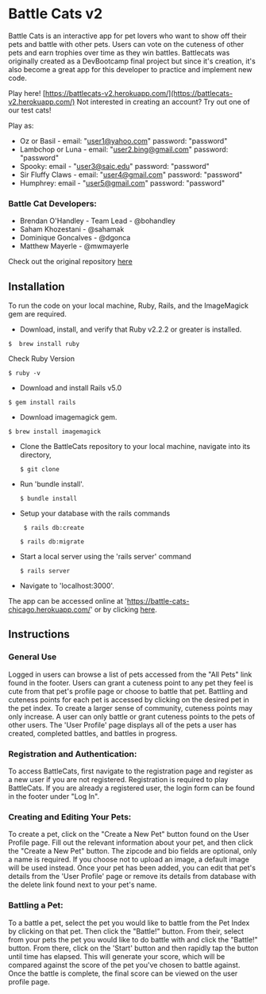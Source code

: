 # Battle Cats v2

Battle Cats is an interactive app for pet lovers who want to show off their pets and battle with other pets. Users can vote on the cuteness of other pets and earn trophies over time as they win battles. Battlecats was originally created as a DevBootcamp final project but since it's creation, it's also become a great app for this developer to practice and implement new code.

Play here! [https://battlecats-v2.herokuapp.com/](https://battlecats-v2.herokuapp.com/)
Not interested in creating an account? Try out one of our test cats!

Play as: 
 - Oz or Basil - email: "user1@yahoo.com"       password: "password"
 - Lambchop or Luna - email: "user2.bing@gmail.com"  password: "password"
 - Spooky: email - "user3@saic.edu"        password: "password"
 - Sir Fluffy Claws - email: "user4@gmail.com"       password: "password"
 - Humphrey: email - "user5@gmail.com"       password: "password"

### Battle Cat Developers:

* Brendan O'Handley - Team Lead - @bohandley 
* Saham Khozestani - @sahamak
* Dominique Goncalves - @dgonca
* Matthew Mayerle - @mwmayerle

Check out the original repository [here](https://github.com/dgonca/battle-cats)
 
## Installation

To run the code on your local machine, Ruby, Rails, and the ImageMagick gem are required. 

* Download, install, and verify that Ruby v2.2.2 or greater is installed. 

 `$  brew install ruby`

 Check Ruby Version

 `$ ruby -v`
 
* Download and install Rails v5.0 

 `$ gem install rails`
 
* Download imagemagick gem. 
 
 ` $ brew install imagemagick `
  
* Clone the BattleCats repository to your local machine, navigate into its directory, 
 
  ` $ git clone ` 
 
* Run 'bundle install'. 
 
  ` $ bundle install `
  
* Setup your database with the rails commands
  
  ` $ rails db:create`

   `$ rails db:migrate `
  
* Start a local server using the 'rails server' command
 
  ` $ rails server `
   
* Navigate to 'localhost:3000'.
 
The app can be accessed online at 'https://battle-cats-chicago.herokuapp.com/' or by clicking [here](https://battle-cats-chicago.herokuapp.com/).
 
## Instructions

### General Use

Logged in users can browse a list of pets accessed from the "All Pets" link found in the footer. Users can grant a cuteness point to any pet they feel is cute from that pet's profile page or choose to battle that pet. Battling and cuteness points for each pet is accessed by clicking on the desired pet in the pet index. To create a larger sense of community, cuteness points may only increase. A user can only battle or grant cuteness points to the pets of other users. The 'User Profile' page displays all of the pets a user has created, completed battles, and battles in progress.
 
### Registration and Authentication:

To access BattleCats, first navigate to the registration page and register as a new user if you are not registered. Registration is required to play BattleCats. If you are already a registered user, the login form can be found in the footer under "Log In".
 
### Creating and Editing Your Pets:

To create a pet, click on the "Create a New Pet" button found on the User Profile page. Fill out the relevant information about your pet, and then click the "Create a New Pet" button. The zipcode and bio fields are optional, only a name is required. If you choose not to upload an image, a default image will be used instead. Once your pet has been added, you can edit that pet's details from the 'User Profile' page or remove its details from database with the delete link found next to your pet's name.
 
### Battling a Pet:

To a battle a pet, select the pet you would like to battle from the Pet Index by clicking on that pet. Then click the "Battle!" button. From their, select from your pets the pet you would like to do battle with and click the "Battle!" button. From there, click on the 'Start' button and then rapidly tap the button until time has elapsed. This will generate your score, which will be compared against the score of the pet you've chosen to battle against. Once the battle is complete, the final score can be viewed on the user profile page.
